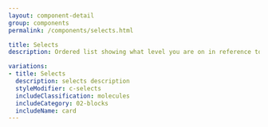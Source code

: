 ```yaml
---
layout: component-detail
group: components
permalink: /components/selects.html

title: Selects
description: Ordered list showing what level you are on in reference to the site

variations:
- title: Selects
  description: selects description
  styleModifier: c-selects
  includeClassification: molecules
  includeCategory: 02-blocks
  includeName: card
---
```

